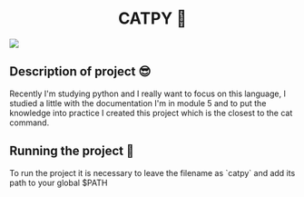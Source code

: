 <h1 align="center">CATPY 🐍</h1>

<img src="https://i.imgur.com/BrVMzmo.gif" />

## Description of project 😎

<p>Recently I'm studying python and I really want to focus on this language, I studied a little with the documentation I'm in module 5 and to put the knowledge into practice I created this project which is the closest to the cat command.</p>

## Running the project 🚀

<p>To run the project it is necessary to leave the filename as `catpy` and add its path to your global $PATH</p>
